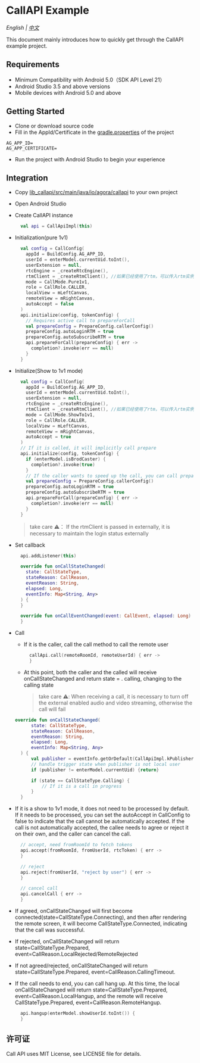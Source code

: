 # CallAPI Example

*English | [中文](README_zh.md)*

This document mainly introduces how to quickly get through the CallAPI example project.

## Requirements
- Minimum Compatibility with Android 5.0（SDK API Level 21）
- Android Studio 3.5 and above versions
- Mobile devices with Android 5.0 and above

## Getting Started

- Clone or download source code
- Fill in the AppId/Certificate in the [gradle.properties](gradle.properties) of the project
```
AG_APP_ID=
AG_APP_CERTIFICATE=
```
- Run the project with Android Studio to begin your experience
  
## Integration

- Copy [lib_callapi/src/main/java/io/agora/callapi](lib_callapi/src/main/java/io/agora/callapi) to your own project
- Open Android Studio
- Create CallAPI instance
  ```kotlin
    val api = CallApiImpl(this)
  ```
- Initialization(pure 1v1)
  ```kotlin
    val config = CallConfig(
      appId = BuildConfig.AG_APP_ID,
      userId = enterModel.currentUid.toInt(),
      userExtension = null,
      rtcEngine = _createRtcEngine(),
      rtmClient = _createRtmClient(), //如果已经使用了rtm，可以传入rtm实例，否则可以设置为nil
      mode = CallMode.Pure1v1,
      role = CallRole.CALLER,
      localView = mLeftCanvas,
      remoteView = mRightCanvas,
      autoAccept = false
    )
    api.initialize(config, tokenConfig) {
      // Requires active call to prepareForCall
      val prepareConfig = PrepareConfig.callerConfig()
      prepareConfig.autoLoginRTM = true
      prepareConfig.autoSubscribeRTM = true
      api.prepareForCall(prepareConfig) { err ->
        completion?.invoke(err == null)
      }
    }
  ```
- Initialize(Show to 1v1 mode)
  ```kotlin
    val config = CallConfig(
      appId = BuildConfig.AG_APP_ID,
      userId = enterModel.currentUid.toInt(),
      userExtension = null,
      rtcEngine = _createRtcEngine(),
      rtmClient = _createRtmClient(), //如果已经使用了rtm，可以传入rtm实例，否则可以设置为nil
      mode = CallMode.ShowTo1v1,
      role = CallRole.CALLER,
      localView = mLeftCanvas,
      remoteView = mRightCanvas,
      autoAccept = true
    )
    // If it is called, it will implicitly call prepare
    api.initialize(config, tokenConfig) {
      if (enterModel.isBrodCaster) {
        completion?.invoke(true)
      }
      // If the caller wants to speed up the call, you can call prepare after init is complete
      val prepareConfig = PrepareConfig.callerConfig()
      prepareConfig.autoLoginRTM = true
      prepareConfig.autoSubscribeRTM = true
      api.prepareForCall(prepareConfig) { err ->
        completion?.invoke(err == null)
      }
    }
  ```
  >take care ⚠️： If the rtmClient is passed in externally, it is necessary to maintain the login status externally
  
- Set callback
  ```kotlin
    api.addListener(this)

    override fun onCallStateChanged(
      state: CallStateType,
      stateReason: CallReason,
      eventReason: String,
      elapsed: Long,
      eventInfo: Map<String, Any>
    ) {
    }
  
    override fun onCallEventChanged(event: CallEvent, elapsed: Long) {
    }
  ```
- Call
  - If it is the caller, call the call method to call the remote user 
  
    ```kotlin
      callApi.call(remoteRoomId, remoteUserId) { err ->
      }
    ``` 
    
  - At this point, both the caller and the called will receive onCallStateChanged and return state = . calling, changing to the calling state
    > take care ⚠️: When receiving a call, it is necessary to turn off the external enabled audio and video streaming, otherwise the call will fail

  ```kotlin
  override fun onCallStateChanged(
        state: CallStateType,
        stateReason: CallReason,
        eventReason: String,
        elapsed: Long,
        eventInfo: Map<String, Any>
    ) {
        val publisher = eventInfo.getOrDefault(CallApiImpl.kPublisher, enterModel.currentUid)
        // handle trigger state when publisher is not local user
        if (publisher != enterModel.currentUid) {return}

        if (state == CallStateType.Calling) {
            // If it is a call in progress
        }
    }
  ``` 
  
- If it is a show to 1v1 mode, it does not need to be processed by default. If it needs to be processed, you can set the autoAccept in CallConfig to false to indicate that the call cannot be automatically accepted. If the call is not automatically accepted, the callee needs to agree or reject it on their own, and the caller can cancel the call.
  ```kotlin
    // accept, need fromRoomId to fetch tokens
    api.accept(fromRoomId, fromUserId, rtcToken) { err ->
    }

    // reject
    api.reject(fromUserId, "reject by user") { err ->
    }

    // cancel call
    api.cancelCall { err ->
    }
  ```
- If agreed, onCallStateChanged will first become connected(state=CallStateType.Connecting), and then after rendering the remote screen, it will become CallStateType.Connected, indicating that the call was successful.
- If rejected, onCallStateChanged will return state=CallStateType.Prepared, event=CallReason.LocalRejected/RemoteRejected
- If not agreed/rejected, onCallStateChanged will return state=CallStateType.Prepared, event=CallReason.CallingTimeout.
- If the call needs to end, you can call hang up. At this time, the local onCallStateChanged will return state=CallStateType.Prepared, event=CallReason.LocalHangup, and the remote will receive CallStateType.Prepared, event=CallReason.RemoteHangup.
  ```kotlin
    api.hangup(enterModel.showUserId.toInt()) {
    }
  ```
## 许可证

Call API uses MIT License, see LICENSE file for details.
